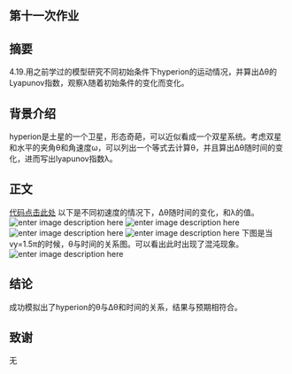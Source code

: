 ## 第十一次作业 ##

摘要
-------
4.19.用之前学过的模型研究不同初始条件下hyperion的运动情况，并算出∆θ的Lyapunov指数，观察λ随着初始条件的变化而变化。

背景介绍
-------
hyperion是土星的一个卫星，形态奇葩，可以近似看成一个双星系统。考虑双星和水平的夹角θ和角速度ω，可以列出一个等式去计算θ，并且算出∆θ随时间的变化，进而写出lyapunov指数λ。

正文
-------
[代码点击此处](https://github.com/Meisterklasse/compuational_physics_N2014301020015/blob/master/hyperion.py)
以下是不同初速度的情况下，∆θ随时间的变化，和λ的值。
![enter image description here](http://p1.bqimg.com/4851/a5d3037dc617a500.png)
![enter image description here](http://p1.bqimg.com/4851/1382900f8ff7aff6.png)
![enter image description here](http://p1.bqimg.com/4851/90f4cb810dc78cc4.png)
![enter image description here](http://p1.bqimg.com/4851/8ea5701c4860ff38.png)
下图是当vy=1.5π的时候，θ与时间的关系图。可以看出此时出现了混沌现象。
![enter image description here](http://p1.bqimg.com/4851/7b839514afe4d104.png)

结论
-------
成功模拟出了hyperion的θ与∆θ和时间的关系，结果与预期相符合。

致谢
-------
无
